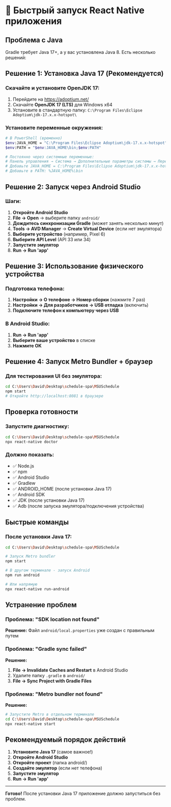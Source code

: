 # 🚀 Быстрый запуск React Native приложения

## Проблема с Java
Gradle требует Java 17+, а у вас установлена Java 8. Есть несколько решений:

## Решение 1: Установка Java 17 (Рекомендуется)

### Скачайте и установите OpenJDK 17:
1. Перейдите на https://adoptium.net/
2. Скачайте **OpenJDK 17 (LTS)** для Windows x64
3. Установите в стандартную папку: `C:\Program Files\Eclipse Adoptium\jdk-17.x.x-hotspot\`

### Установите переменные окружения:
```bash
# В PowerShell (временно)
$env:JAVA_HOME = "C:\Program Files\Eclipse Adoptium\jdk-17.x.x-hotspot"
$env:PATH = "$env:JAVA_HOME\bin;$env:PATH"

# Постоянно через системные переменные:
# Панель управления → Система → Дополнительные параметры системы → Переменные среды
# Добавьте JAVA_HOME = C:\Program Files\Eclipse Adoptium\jdk-17.x.x-hotspot
# Добавьте в PATH: %JAVA_HOME%\bin
```

## Решение 2: Запуск через Android Studio

### Шаги:
1. **Откройте Android Studio**
2. **File → Open** → выберите папку `android/`
3. **Дождитесь синхронизации Gradle** (может занять несколько минут)
4. **Tools → AVD Manager** → **Create Virtual Device** (если нет эмулятора)
5. **Выберите устройство** (например, Pixel 6)
6. **Выберите API Level** (API 33 или 34)
7. **Запустите эмулятор**
8. **Run → Run 'app'**

## Решение 3: Использование физического устройства

### Подготовка телефона:
1. **Настройки → О телефоне → Номер сборки** (нажмите 7 раз)
2. **Настройки → Для разработчиков → USB отладка** (включить)
3. **Подключите телефон к компьютеру через USB**

### В Android Studio:
1. **Run → Run 'app'**
2. **Выберите ваше устройство** в списке
3. **Нажмите OK**

## Решение 4: Запуск Metro Bundler + браузер

### Для тестирования UI без эмулятора:
```bash
cd C:\Users\David\Desktop\schedule-spa\MSUSchedule
npm start
# Откройте http://localhost:8081 в браузере
```

## Проверка готовности

### Запустите диагностику:
```bash
cd C:\Users\David\Desktop\schedule-spa\MSUSchedule
npx react-native doctor
```

### Должно показать:
- ✅ Node.js
- ✅ npm  
- ✅ Android Studio
- ✅ Gradlew
- ✅ ANDROID_HOME (после установки Java 17)
- ✅ Android SDK
- ✅ JDK (после установки Java 17)
- ✅ Adb (после запуска эмулятора/подключения устройства)

## Быстрые команды

### После установки Java 17:
```bash
cd C:\Users\David\Desktop\schedule-spa\MSUSchedule

# Запуск Metro bundler
npm start

# В другом терминале - запуск Android
npm run android

# Или напрямую
npx react-native run-android
```

## Устранение проблем

### Проблема: "SDK location not found"
**Решение:** Файл `android/local.properties` уже создан с правильным путем

### Проблема: "Gradle sync failed"
**Решение:**
1. **File → Invalidate Caches and Restart** в Android Studio
2. Удалите папку `.gradle` в `android/`
3. **File → Sync Project with Gradle Files**

### Проблема: "Metro bundler not found"
**Решение:**
```bash
# Запустите Metro в отдельном терминале
cd C:\Users\David\Desktop\schedule-spa\MSUSchedule
npx react-native start
```

## Рекомендуемый порядок действий

1. **Установите Java 17** (самое важное!)
2. **Откройте Android Studio**
3. **Откройте проект** (папка android/)
4. **Создайте эмулятор** (если нет телефона)
5. **Запустите эмулятор**
6. **Run → Run 'app'**

---

**Готово!** После установки Java 17 приложение должно запуститься без проблем.

